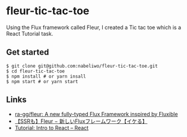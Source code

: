# fleur-tic-tac-toe

Using the Flux framework called Fleur, I created a Tic tac toe which is a React Tutorial task.

## Get started

```
$ git clone git@github.com:nabeliwo/fleur-tic-tac-toe.git
$ cd fleur-tic-tac-toe
$ npm install # or yarn insall
$ npm start # or yarn start
```

## Links

- [ra-gg/fleur: A new fully-typed Flux Framework inspired by Fluxible](https://github.com/ra-gg/fleur)
- [【SSRも】Fleur − 新しいFluxフレームワーク【イケる】](https://inside.pixiv.blog/ragg/7050)
- [Tutorial: Intro to React – React](https://reactjs.org/tutorial/tutorial.html)
